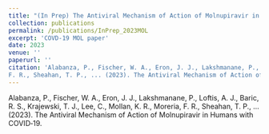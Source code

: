 ```yaml
---
title: "(In Prep) The Antiviral Mechanism of Action of Molnupiravir in Humans with COVID‑19"
collection: publications
permalink: /publications/InPrep_2023MOL
excerpt: 'COVD-19 MOL paper'
date: 2023
venue: ''
paperurl: ''
citation: 'Alabanza, P., Fischer, W. A., Eron, J. J., Lakshmanane, P., Loftis, A. J., Baric, R. S., Krajewski, T. J., Lee, C., Mollan, K. R., Moreria,
F. R., Sheahan, T. P., ... (2023). The Antiviral Mechanism of Action of Molnupiravir in Humans with COVID‑19.'
---
```


Alabanza, P., Fischer, W. A., Eron, J. J., Lakshmanane, P., Loftis, A. J., Baric, R. S., Krajewski, T. J., Lee, C., Mollan, K. R., Moreria,
F. R., Sheahan, T. P., ... (2023). The Antiviral Mechanism of Action of Molnupiravir in Humans with COVID‑19.
